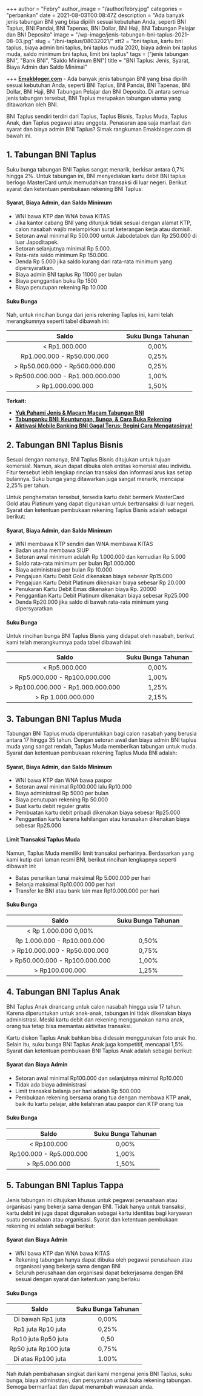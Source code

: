 +++
author = "Febry"
author_image = "/author/febry.jpg"
categories = "perbankan"
date = 2021-08-03T00:08:47Z
description = "Ada banyak jenis tabungan BNI yang bisa dipilih sesuai kebutuhan Anda, seperti BNI Taplus, BNI Pandai, BNI Tapenas, BNI Dollar, BNI Haji, BNI Tabungan Pelajar dan BNI Deposito"
image = "/wp-image/jenis-tabungan-bni-taplus-2021-08-03.jpg"
slug = "/bni-taplus/08032021/"
stt2 = "bni taplus, kartu bni taplus, biaya admin bni taplus, bni taplus muda 2020, biaya admin bni taplus muda, saldo minimum bni taplus, limit bni taplus"
tags = ["jenis tabungan BNI", "Bank BNI", "Saldo Minimum BNI"]
title = "BNI Taplus: Jenis, Syarat, Biaya Admin dan Saldo Minimal"

+++
[**Emakbloger.com**](/) - Ada banyak jenis tabungan BNI yang bisa dipilih sesuai kebutuhan Anda, seperti BNI Taplus, BNI Pandai, BNI Tapenas, BNI Dollar, BNI Haji, BNI Tabungan Pelajar dan BNI Deposito. Di antara semua jenis tabungan tersebut, BNI Taplus merupakan tabungan utama yang ditawarkan oleh BNI.

BNI Taplus sendiri terdiri dari Taplus, Taplus Bisnis, Taplus Muda, Taplus Anak, dan Taplus pegawai atau anggota. Penasaran apa saja manfaat dan syarat dan biaya admin BNI Taplus? Simak rangkuman Emakbloger.com di bawah ini.

## 1. Tabungan BNI Taplus

Suku bunga tabungan BNI Taplus sangat menarik, berkisar antara 0,7% hingga 2%. Untuk tabungan ini, BNI menyediakan kartu debit BNI taplus berlogo MasterCard untuk memudahkan transaksi di luar negeri. Berikut syarat dan ketentuan pembukaan rekening BNI Taplus:

#### Syarat, Biaya Admin, dan Saldo Minimum

* WNI bawa KTP dan WNA bawa KITAS
* Jika kantor cabang BNI yang ditunjuk tidak sesuai dengan alamat KTP, calon nasabah wajib melampirkan surat keterangan kerja atau domisili.
* Setoran awal minimal Rp 500.000 untuk Jabodetabek dan Rp 250.000 di luar Japoditapek.
* Setoran selanjutnya minimal Rp 5.000.
* Rata-rata saldo minimum Rp 150.000.
* Denda Rp 5.000 jika saldo kurang dari rata-rata minimum yang dipersyaratkan.
* Biaya admin BNI taplus Rp 11000 per bulan
* Biaya penggantian buku Rp 1500
* Biaya penutupan rekening Rp 10.000

#### Suku Bunga

Nah, untuk rincihan bunga dari jenis rekening Taplus ini, kami telah merangkumnya seperti tabel dibawah ini:

| Saldo | Suku Bunga Tahunan |
| :---: | :---: |
| < Rp1.000.000 | 0,00% |
| Rp1.000.000 - Rp50.000.000 | 0,25% |
| > Rp50.000.000 - Rp500.000.000 | 0,25% |
| > Rp500.000.000 - Rp1.000.000.000 | 1,00% |
| > Rp1.000.000.000 | 1,50% |

**Terkait:**

* [**Yuk Pahami Jenis & Macam Macam Tabungan BNI**](https://www.emakbloger.com/macam-macam-tabungan-bni/08012021/)
* [**Tabunganku BNI: Keuntungan, Bunga, & Cara Buka Rekening**](https://www.emakbloger.com/07232021/tabunganku-bni/)
* [**Aktivasi Mobile Banking BNI Gagal Terus: Begini Cara Mengatasinya!**](https://www.emakbloger.com/aktivasi-mobile-banking-bni-gagal-terus/08012021/)

## 2. Tabungan BNI Taplus Bisnis

Sesuai dengan namanya, BNI Taplus Bisnis ditujukan untuk tujuan komersial. Namun, akun dapat dibuka oleh entitas komersial atau individu. Fitur tersebut lebih lengkap rincian transaksi dan informasi arus kas setiap bulannya. Suku bunga yang ditawarkan juga sangat menarik, mencapai 2,25% per tahun.

Untuk penghematan tersebut, tersedia kartu debit bermerk MasterCard Gold atau Platinum yang dapat digunakan untuk bertransaksi di luar negeri. Syarat dan ketentuan pembukaan rekening Taplus Bisnis adalah sebagai berikut:

#### Syarat, Biaya Admin, dan Saldo Minimum

* WNI membawa KTP sendiri dan WNA membawa KITAS
* Badan usaha membawa SIUP
* Setoran awal minimum adalah Rp 1.000.000 dan kemudian Rp 5.000
* Saldo rata-rata minimum per bulan Rp1.000.000
* Biaya administrasi per bulan Rp 10.000
* Pengajuan Kartu Debit Gold dikenakan biaya sebesar Rp15.000
* Pengajuan Kartu Debit Platinum dikenakan biaya sebesar Rp 20.000
* Penukaran Kartu Debit Emas dikenakan biaya Rp. 20000
* Penggantian Kartu Debit Platinum dikenakan biaya sebesar Rp25.000
* Denda Rp20.000 jika saldo di bawah rata-rata minimum yang dipersyaratkan

#### Suku Bunga

Untuk rincihan bunga BNI Taplus Bisnis yang didapat oleh nasabah, berikut kami telah merangkumnya pada tabel dibawah ini:

| Saldo | Suku Bunga Tahunan |
| :---: | :---: |
| < Rp5.000.000 | 0,00% |
| Rp5.000.000 - Rp100.000.000 | 1,00% |
| > Rp100.000.000 - Rp1.000.000.000 | 1,25% |
| > Rp 1.000.000.000 | 2,15% |

## 3. Tabungan BNI Taplus Muda

Tabungan BNI Taplus muda diperuntukkan bagi calon nasabah yang berusia antara 17 hingga 35 tahun. Dengan setoran awal dan biaya admin BNI taplus muda yang sangat rendah, Taplus Muda memberikan tabungan untuk muda. Syarat dan ketentuan pembukaan rekening Taplus Muda BNI adalah:

#### Syarat, Biaya Admin, dan Saldo Minimum

* WNI bawa KTP dan WNA bawa paspor
* Setoran awal minimal Rp100.000 lalu Rp10.000
* Biaya administrasi Rp 5000 per bulan
* Biaya penutupan rekening Rp 50.000
* Buat kartu debit reguler gratis
* Pembuatan kartu debit pribadi dikenakan biaya sebesar Rp25.000
* Penggantian kartu karena kehilangan atau kerusakan dikenakan biaya sebesar Rp25.000

#### Limit Transaksi Taplus Muda

Namun, Taplus Muda memiliki limit transaksi perharinya. Berdasarkan yang kami kutip dari laman resmi BNI, berikut rincihan lengkapnya seperti dibawah ini:

* Batas penarikan tunai maksimal Rp 5.000.000 per hari
* Belanja maksimal Rp10.000.000 per hari
* Transfer ke BNI atau bank lain max Rp10.000.000 per hari

#### Suku Bunga

| Saldo | Suku Bunga Tahunan |
| :---: | :---: |
| < Rp 1.000.000	0,00% |  |
| Rp 1.000.000 - Rp10.000.000 | 0,50% |
| > Rp10.000.000 - Rp50.000.000 | 0,75% |
| > Rp50.000.000 - Rp100.000.000 | 1,00% |
| > Rp100.000.000 | 1,25% |

## 4. Tabungan BNI Taplus Anak

BNI Taplus Anak dirancang untuk calon nasabah hingga usia 17 tahun. Karena diperuntukan untuk anak-anak, tabungan ini tidak dikenakan biaya administrasi. Meski kartu debit dan rekening menggunakan nama anak, orang tua tetap bisa memantau aktivitas transaksi.

Kartu diskon Taplus Anak bahkan bisa didesain menggunakan foto anak lho. Selain itu, suku bunga BNI Taplus Anak juga kompetitif, mencapai 1,5%. Syarat dan ketentuan pembukaan BNI Taplus Anak adalah sebagai berikut:

#### Syarat dan Biaya Admin

* Setoran awal minimal Rp100.000 dan selanjutnya minimal Rp10.000
* Tidak ada biaya administrasi
* Limit transaksi belanja per hari adalah Rp 500.000
* Pembukaan rekening bersama orang tua dengan membawa KTP anak, baik itu kartu pelajar, akte kelahiran atau paspor dan KTP orang tua

#### Suku Bunga

| Saldo | Suku Bunga Tahunan |
| :---: | :---: |
| < Rp100.000 | 0,00% |
| Rp100.000 - Rp5.000.000 | 1,00% |
| > Rp5.000.000 | 1,50% |

## 5. Tabungan BNI Taplus Tappa

Jenis tabungan ini ditujukan khusus untuk pegawai perusahaan atau organisasi yang bekerja sama dengan BNI. Tidak hanya untuk transaksi, kartu debit ini juga dapat digunakan sebagai kartu identitas bagi karyawan suatu perusahaan atau organisasi. Syarat dan ketentuan pembukaan rekening ini adalah sebagai berikut:

#### Syarat dan Biaya Admin

* WNI bawa KTP dan WNA bawa KITAS
* Rekening tabungan hanya dapat dibuka oleh pegawai perusahaan atau organisasi yang bekerja sama dengan BNI
* Seluruh perusahaan dan organisasi dapat bekerjasama dengan BNI sesuai dengan syarat dan ketentuan yang berlaku

#### Suku Bunga

| Saldo | Suku Bunga Tahunan |
| :---: | :---: |
| Di bawah Rp1 juta | 0,00% |
| Rp1 juta Rp10 juta | 0,25% |
| Rp10 juta Rp50 juta | 0,50 |
| Rp50 juta Rp100 juta | 0,75% |
| Di atas Rp100 juta | 1.00% |

Nah itulah pembahasan singkat dari kami mengenai jenis BNI Taplus, suku bunga, biaya adminstrasi, dan persyaratan untuk buka rekening tabungan. Semoga bermanfaat dan dapat menambah wawasan anda.